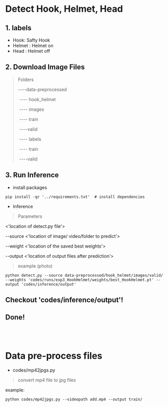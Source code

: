 # Detect Hook, Helmet, Head
## 1. labels
- Hook: Safty Hook
- Helmet : Helmet on
- Head : Helmet off

## 2. Download Image Files

> Folders
>
> ----data-preprocessed
>
> ​	 ---- hook_helmet
>
> ​				---- images
>
> ​						---- train
>
> ​						----valid
>
> ​				---- labels
>
> ​						---- train
>
> ​						----valid

## 3. Run Inference
- install packages
```
pip install -qr '../requirements.txt'  # install dependencies
```
- Inference
> Parameters 

<'location of detect.py file'>

--source <'location of image/ video/folder to predict'>

--weight <'location of the saved best weights'>

--output <'location of output files after prediction'>

> example (photo)


```
python detect.py --source data-preprocessed/hook_helmet/images/valid/ --weights 'codes/runs/exp3_HookHelmet/weights/best_HookHelmet.pt' --output 'codes/inference/output'

```

## Checkout 'codes/inference/output'!

## Done!



<br>

<br>

# Data pre-process files

- codes/mp42jpgs.py

> convert mp4 file to jpg files

example:

```
python codes/mp42jpgs.py --videopath add.mp4 --output train/
```


